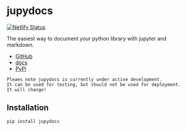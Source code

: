 # jupydocs

[![Netlify Status](https://api.netlify.com/api/v1/badges/6bc56cde-7bc0-492e-a357-7d2ca05004a3/deploy-status)](https://app.netlify.com/sites/jupydocs/deploys)

The easiest way to document your python library with jupyter and markdown.

- [GitHub](https://github.com/SamEdwardes/jupydocs)
- [docs](https://jupydocs.netlify.app/)
- [PyPi](https://pypi.org/project/jupydocs/)

```
Pleaes note jupydocs is currently under active development. 
It can be used for testing, but should not be used for deployment. 
It will change!
```


## Installation

```bash
pip install jupydocs
```


```python

```
